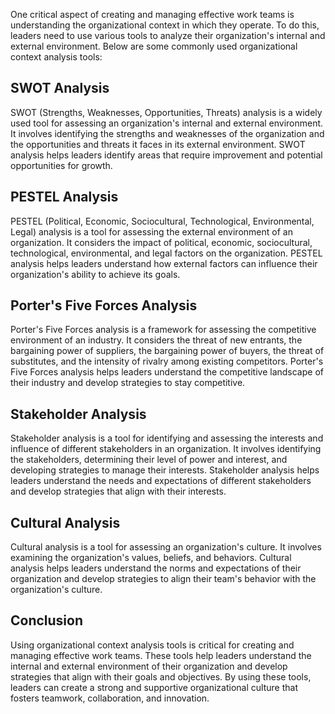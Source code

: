 
One critical aspect of creating and managing effective work teams is understanding the organizational context in which they operate. To do this, leaders need to use various tools to analyze their organization's internal and external environment. Below are some commonly used organizational context analysis tools:

SWOT Analysis
-------------

SWOT (Strengths, Weaknesses, Opportunities, Threats) analysis is a widely used tool for assessing an organization's internal and external environment. It involves identifying the strengths and weaknesses of the organization and the opportunities and threats it faces in its external environment. SWOT analysis helps leaders identify areas that require improvement and potential opportunities for growth.

PESTEL Analysis
---------------

PESTEL (Political, Economic, Sociocultural, Technological, Environmental, Legal) analysis is a tool for assessing the external environment of an organization. It considers the impact of political, economic, sociocultural, technological, environmental, and legal factors on the organization. PESTEL analysis helps leaders understand how external factors can influence their organization's ability to achieve its goals.

Porter's Five Forces Analysis
-----------------------------

Porter's Five Forces analysis is a framework for assessing the competitive environment of an industry. It considers the threat of new entrants, the bargaining power of suppliers, the bargaining power of buyers, the threat of substitutes, and the intensity of rivalry among existing competitors. Porter's Five Forces analysis helps leaders understand the competitive landscape of their industry and develop strategies to stay competitive.

Stakeholder Analysis
--------------------

Stakeholder analysis is a tool for identifying and assessing the interests and influence of different stakeholders in an organization. It involves identifying the stakeholders, determining their level of power and interest, and developing strategies to manage their interests. Stakeholder analysis helps leaders understand the needs and expectations of different stakeholders and develop strategies that align with their interests.

Cultural Analysis
-----------------

Cultural analysis is a tool for assessing an organization's culture. It involves examining the organization's values, beliefs, and behaviors. Cultural analysis helps leaders understand the norms and expectations of their organization and develop strategies to align their team's behavior with the organization's culture.

Conclusion
----------

Using organizational context analysis tools is critical for creating and managing effective work teams. These tools help leaders understand the internal and external environment of their organization and develop strategies that align with their goals and objectives. By using these tools, leaders can create a strong and supportive organizational culture that fosters teamwork, collaboration, and innovation.
